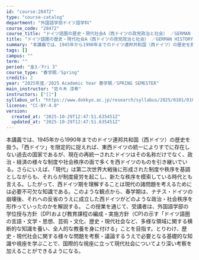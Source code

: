 ```yaml
---
id: "course:28472"
type: "course-catalog"
department: "外国語学部ドイツ語学科"
course_code: "28472"
course_title: "ドイツ語圏の歴史・現代社会A（西ドイツの政党政治と社会） ／GERMAN HISTORY AND CONTEMPORARY SOCIETY A"
title: "ドイツ語圏の歴史・現代社会A（西ドイツの政党政治と社会） ／GERMAN HISTORY AND CONTEMPORARY SOCIETY A"
summary: "本講義では、1945年から1990年までのドイツ連邦共和国（西ドイツ）の歴史を扱う。「西ドイツ」を限定的に捉えれば、東西ドイツの統一によりすでに存在しない過去の国家であるが、現在の再統一されたドイツはその名称だけでなく、政治・経済の様々な制…"
tags: []
campus: ""
term: ""
period: "金3／Fri 3"
course_type: "春学期／Spring"
credits: 2
year: "2025年度／2025 Academic Year 春学期／SPRING SEMESTER"
main_instructor: "佐々木 淳希"
instructors: ["[]"]
syllabus_url: "https://www.dokkyo.ac.jp/research/syllabus/2025/0101/0101_28472_ja_JP.html"
license: "CC-BY-4.0"
version:
  created_at: "2025-10-29T12:47:51.635451Z"
  updated_at: "2025-10-29T12:47:51.635451Z"
---
```

本講義では、1945年から1990年までのドイツ連邦共和国（西ドイツ）の歴史を扱う。「西ドイツ」を限定的に捉えれば、東西ドイツの統一によりすでに存在しない過去の国家であるが、現在の再統一されたドイツはその名称だけでなく、政治・経済の様々な制度や社会秩序の面で多くを西ドイツのものを引き継いでいる。さらにいえば、「現代」は第二次世界大戦後に形成された制度や秩序を基調としながらも、それらが制度疲労を起こし、新たな秩序を模索している時代とも言える。したがって、西ドイツ期を理解することは現代の諸問題を考えるためには必要不可欠な知識である。このような観点から、春学期は、ナチス・ドイツの崩壊後、それへの反省のうえに成立した西ドイツがどのような政治・社会秩序を形作っていったのかを解説する。 この授業を通じて、受講者は、外国語学部の学位授与方針（DP)および教育課程の編成・実施方針（CP)の示す「ドイツ語圏の言語・文学・思想、芸術・文化、歴史・現代社会など、多様な領域に関する横断的な知識を養い、全人的な教養を身に付ける」ことを目指す。とりわけ、歴史・現代社会に関する様々な問題を考察・議論するうえで必要となる基礎的な知識や視座を学ぶことで、国際的な視座に立って現代社会についてより深い考察を加えることができるようになる。
